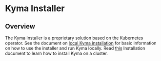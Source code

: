 # Kyma Installer

## Overview

The Kyma Installer is a proprietary solution based on the Kubernetes operator. See the document on [local Kyma installation](https://kyma-project.io/docs/#installation-install-kyma-locally) for basic information on how to use the installer and run Kyma locally. Read [this](https://kyma-project.io/docs/#installation-install-kyma-on-a-cluster) Installation document to learn how to install Kyma on a cluster.
